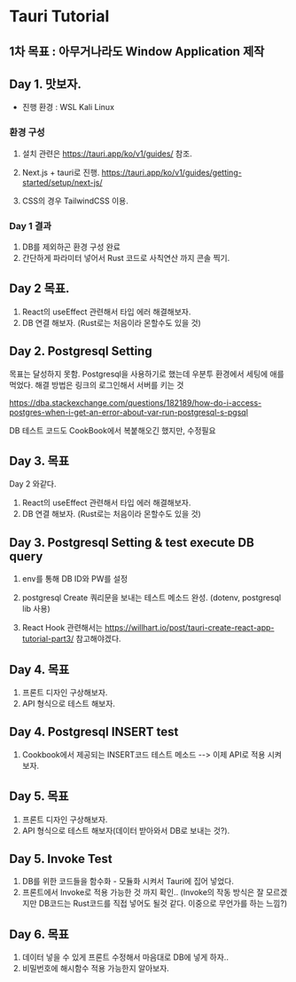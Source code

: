 # Tauri Tutorial

## 1차 목표 : 아무거나라도 Window Application 제작

## Day 1. 맛보자.

- 진행 환경 : WSL Kali Linux

### 환경 구성

1. 설치 관련은 https://tauri.app/ko/v1/guides/ 참조.

2. Next.js + tauri로 진행.
   https://tauri.app/ko/v1/guides/getting-started/setup/next-js/

3. CSS의 경우 TailwindCSS 이용.

### Day 1 결과

1. DB를 제외하곤 환경 구성 완료
2. 간단하게 파라미터 넣어서 Rust 코드로 사칙연산 까지 콘솔 찍기.

## Day 2 목표.

1. React의 useEffect 관련해서 타입 에러 해결해보자.
2. DB 연결 해보자. (Rust로는 처음이라 몬할수도 있을 것)

## Day 2. Postgresql Setting

목표는 달성하지 못함.
Postgresql을 사용하기로 했는데 우분투 환경에서 세팅에 애를 먹었다.
해결 방법은 링크의 로그인해서 서버를 키는 것

https://dba.stackexchange.com/questions/182189/how-do-i-access-postgres-when-i-get-an-error-about-var-run-postgresql-s-pgsql

DB 테스트 코드도 CookBook에서 복붙해오긴 했지만, 수정필요

## Day 3. 목표

Day 2 와같다.

1. React의 useEffect 관련해서 타입 에러 해결해보자.
2. DB 연결 해보자. (Rust로는 처음이라 몬할수도 있을 것)

## Day 3. Postgresql Setting & test execute DB query

1. env를 통해 DB ID와 PW를 설정

2. postgresql Create 쿼리문을 보내는 테스트 메소드 완성.
   (dotenv, postgresql lib 사용)

3. React Hook 관련해서는
   https://willhart.io/post/tauri-create-react-app-tutorial-part3/ 참고해야겠다.

## Day 4. 목표

1. 프론트 디자인 구상해보자.
2. API 형식으로 테스트 해보자.

## Day 4. Postgresql INSERT test

1. Cookbook에서 제공되는 INSERT코드 테스트 메소드 --> 이제 API로 적용 시켜보자.

## Day 5. 목표

1. 프론트 디자인 구상해보자.
2. API 형식으로 테스트 해보자(데이터 받아와서 DB로 보내는 것?).

## Day 5. Invoke Test

1. DB를 위한 코드들을 함수화 - 모듈화 시켜서 Tauri에 집어 넣었다.
2. 프론트에서 Invoke로 적용 가능한 것 까지 확인..
   (Invoke의 작동 방식은 잘 모르겠지만 DB코드는 Rust코드를 직접 넣어도 될것 같다. 이중으로 무언가를 하는 느낌?)

## Day 6. 목표

1. 데이터 넣을 수 있게 프론트 수정해서 마음대로 DB에 넣게 하자..
2. 비밀번호에 해시함수 적용 가능한지 알아보자.
